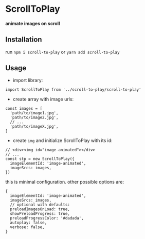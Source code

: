 # ScrollToPlay
#### animate images on scroll

## Installation

run `npm i scroll-to-play` or `yarn add scroll-to-play`

## Usage

* import library:
```ecmascript 6
import ScrollToPlay from '../scroll-to-play/scroll-to-play'
```

* create array with image urls:
```ecmascript 6
const images = [
  'path/to/image1.jpg',
  'path/to/image2.jpg',
  // ...
  'path/to/imageX.jpg',
]
```

* create `img` and initialize ScrollToPlay with its id:
```ecmascript 6
// <div><img id="image-animated"></div>
// ...
const stp = new ScrollToPlay({
  imageElementId: 'image-animated',
  imageSrcs: images,
})
```
this is minimal configuration. other possible options are:
```ecmascript 6
{
  imageElementId: 'image-animated',
  imageSrcs: images,
  // optional with defaults:
  preloadImagesOnLoad: true,
  showPreloadProgress: true,
  preloadProgressColor: '#dadada',
  autoplay: false,
  verbose: false,
}
```
